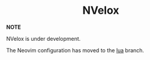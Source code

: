 <div align="center">
  <h1>NVelox</h1>
</div>

**NOTE**

NVelox is under development.

The Neovim configuration has moved to the [lua](https://github.com/Xaerru/NVelox/tree/lua) branch.
